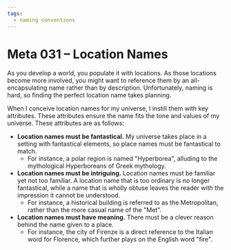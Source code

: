 ```yaml
---
tags:
  - naming conventions
---
```


# Meta 031 – Location Names

As you develop a world, you populate it with locations. As those locations become more involved, you might want to reference them by an all-encapsulating name rather than by description. Unfortunately, naming is hard, so finding the perfect location name takes planning.

When I conceive location names for my universe, I instill them with key attributes. These attributes ensure the name fits the tone and values of my universe. These attributes are as follows:

- **Location names must be fantastical.** My universe takes place in a setting with fantastical elements, so place names must be fantastical to match.
  - For instance, a polar region is named "Hyperborea", alluding to the mythological Hyperboreans of Greek mythology.
- **Location names must be intriguing.** Location names must be familiar yet not too familiar. A location name that is too ordinary is no longer fantastical, while a name that is wholly obtuse leaves the reader with the impression it cannot be understood.
  - For instance, a historical building is referred to as the Metropolitan, rather than the more casual name of the "Met".
- **Location names must have meaning.** There must be a clever reason behind the name given to a place.
  - For instance, the city of Firenze is a direct reference to the Italian word for Florence, which further plays on the English word "fire".
